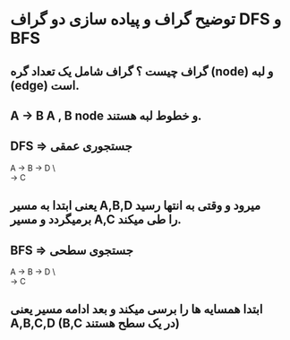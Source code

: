 ﻿# توضیح گراف و پیاده سازی دو گراف DFS و BFS

## گراف چیست ؟ گراف شامل یک تعداد گره (node) و لبه (edge) است.
## A -> B     A , B node  و خطوط لبه هستند.

## DFS => جستجوری عمقی     
A → B → D
 \      
  → C
## یعنی ابتدا به مسیر A,B,D میرود و وقتی به انتها رسید برمیگردد و مسیر A,C را طی میکند.

## BFS => جستجوی سطحی
A → B → D
 \      
  → C
## ابتدا همسایه ها را برسی میکند و بعد ادامه مسیر یعنی A,B,C,D (B,C در یک سطح هستند)
